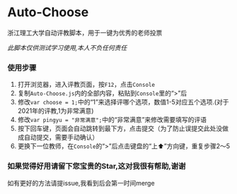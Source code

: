 # Auto-Choose

浙江理工大学自动评教脚本，用于一键为优秀的老师投票

*此脚本仅供测试学习使用,本人不负任何责任*

### 使用步骤

1. 打开浏览器，进入评教页面，按`F12`，点击`Console`
2. 复制`Auto-Choose.js`内的全部内容，粘贴到`Console`里的“>”后
3. 修改`var choose = 1;`中的“1”来选择评哪个选项，数值1-5对应五个选项.(对于2021年的评教,1为非常满意)
4. 修改`var pingyu = "非常满意";`中的“非常满意”来修改需要填写的评语
5. 按下回车键，页面会自动跳转到最下方，点击提交（为了防止误提交此处没做成自动提交，需要手动确认）
6. 更换下一位教师，在`Console`的“>”后点击键盘的“上⬆️”方向键，重复步骤2～5

### 如果觉得好用请留下您宝贵的Star,这对我很有帮助,谢谢

如有更好的方法请提issue,我看到后会第一时间merge
